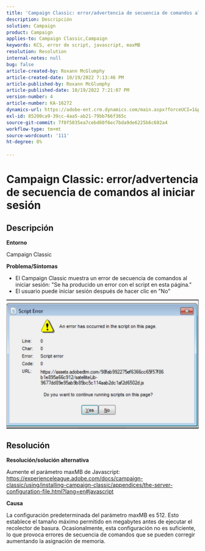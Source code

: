 ```yaml
---
title: 'Campaign Classic: error/advertencia de secuencia de comandos al iniciar sesión'
description: Descripción
solution: Campaign
product: Campaign
applies-to: Campaign Classic,Campaign
keywords: KCS, error de script, javascript, maxMB
resolution: Resolution
internal-notes: null
bug: false
article-created-by: Roxann McGlumphy
article-created-date: 10/19/2022 7:13:46 PM
article-published-by: Roxann McGlumphy
article-published-date: 10/19/2022 7:21:07 PM
version-number: 4
article-number: KA-16272
dynamics-url: https://adobe-ent.crm.dynamics.com/main.aspx?forceUCI=1&pagetype=entityrecord&etn=knowledgearticle&id=5216fb24-e24f-ed11-bba2-00224808679b
exl-id: 85200ca9-39cc-4aa5-ab21-79bb766f365c
source-git-commit: 7f0f5035ea7cebd60f6ec7bda9de6225b6c602a4
workflow-type: tm+mt
source-wordcount: '111'
ht-degree: 8%

---
```


# Campaign Classic: error/advertencia de secuencia de comandos al iniciar sesión

## Descripción


<b>Entorno</b>

Campaign Classic

<b>Problema/Síntomas</b>

- El Campaign Classic muestra un error de secuencia de comandos al iniciar sesión: &quot;Se ha producido un error con el script en esta página.&quot;
- El usuario puede iniciar sesión después de hacer clic en &quot;No&quot;


![](assets/___4d77ab25-e34f-ed11-bba2-00224808679b___.jpeg)


## Resolución


<b>Resolución/solución alternativa</b>

Aumente el parámetro maxMB de Javascript: https://experienceleague.adobe.com/docs/campaign-classic/using/installing-campaign-classic/appendices/the-server-configuration-file.html?lang=en#javascript

<b>Causa</b>

La configuración predeterminada del parámetro maxMB es 512. Esto establece el tamaño máximo permitido en megabytes antes de ejecutar el recolector de basura. Ocasionalmente, esta configuración no es suficiente, lo que provoca errores de secuencia de comandos que se pueden corregir aumentando la asignación de memoria.
